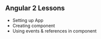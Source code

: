 ## Angular 2 Lessons

- Setting up App
- Creating component
- Using events & references in component